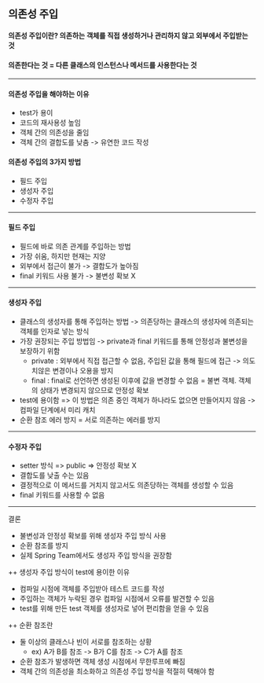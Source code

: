 ## 의존성 주입
#### 의존성 주입이란? 의존하는 객체를 직접 생성하거나 관리하지 않고 외부에서 주입받는 것
#### 의존한다는 것 = 다른 클래스의 인스턴스나 메서드를 사용한다는 것

-----
#### 의존성 주입을 해야하는 이유
- test가 용이
- 코드의 재사용성 높임
- 객체 간의 의존성을 줄임
- 객체 간의 결합도를 낮춤 -> 유연한 코드 작성
#### 의존성 주입의 3가지 방법
- 필드 주입
- 생성자 주입
- 수정자 주입
-----
#### 필드 주입
- 필드에 바로 의존 관계를 주입하는 방법
- 가장 쉬움, 하지만 현재는 지양
- 외부에서 접근이 불가 -> 결합도가 높아짐
- final 키워드 사용 불가 -> 불변성 확보 X
-----
#### 생성자 주입
- 클래스의 생성자를 통해 주입하는 방법 -> 의존당하는 클래스의 생성자에 의존되는 객체를 인자로 넣는 방식
- 가장 권장되는 주입 방법임 -> private과 final 키워드를 통해 안정성과 불변성을 보장하기 위함
  - private : 외부에서 직접 접근할 수 없음, 주입된 값을 통해 필드에 접근 -> 의도치않은 변경이나 오용을 방지
  - final : final로 선언하면 생성된 이후에 값을 변경할 수 없음 = 불변 객체. 객체의 상태가 변경되지 않으므로 안정성 확보
- test에 용이함 => 이 방법은 의존 중인 객체가 하나라도 없으면 만들어지지 않음 -> 컴파일 단계에서 미리 캐치
- 순환 참조 에러 방지 = 서로 의존하는 에러를 방지
-----
#### 수정자 주입
- setter 방식 => public => 안정성 확보 X
- 결합도를 낮출 수는 있음
- 결정적으로 이 메서드를 거치지 않고서도 의존당하는 객체를 생성할 수 있음
- final 키워드를 사용할 수 없음
-----
결론
- 불변성과 안정성 확보를 위해 생성자 주입 방식 사용
- 순환 참조를 방지
- 실제 Spring Team에서도 생성자 주입 방식을 권장함



++ 생성자 주입 방식이 test에 용이한 이유
- 컴파일 시점에 객체를 주입받아 테스트 코드를 작성
- 주입하는 객체가 누락된 경우 컴파일 시점에서 오류를 발견할 수 있음
- test를 위해 만든 test 객체를 생성자로 넣어 편리함을 얻을 수 있음

++ 순환 참조란
- 둘 이상의 클래스나 빈이 서로를 참조하는 상황
  - ex) A가 B를 참조 -> B가 C를 참조 -> C가 A를 참조
- 순환 참조가 발생하면 객체 생성 시점에서 무한루프에 빠짐
- 객체 간의 의존성을 최소화하고 의존성 주입 방식을 적절히 택해야 함